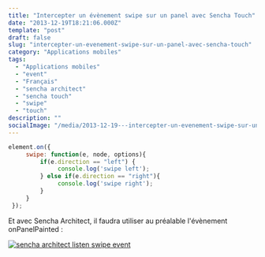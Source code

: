 ```yaml
---
title: "Intercepter un évènement swipe sur un panel avec Sencha Touch"
date: "2013-12-19T18:21:06.000Z"
template: "post"
draft: false
slug: "intercepter-un-evenement-swipe-sur-un-panel-avec-sencha-touch"
category: "Applications mobiles"
tags: 
  - "Applications mobiles"
  - "event"
  - "Français"
  - "sencha architect"
  - "sencha touch"
  - "swipe"
  - "touch"
description: ""
socialImage: "/media/2013-12-19---intercepter-un-evenement-swipe-sur-un-panel-avec-sencha-touch/swipe-sencha.jpg"
---
```



```javascript
element.on({
     swipe: function(e, node, options){
         if(e.direction == "left") {
              console.log('swipe left');
         } else if(e.direction == "right"){
              console.log('swipe right');
         }
     }
 });
```

Et avec Sencha Architect, il faudra utiliser au préalable l'évènement onPanelPainted :

[![sencha architect listen swipe event](/media/2013-12-19---intercepter-un-evenement-swipe-sur-un-panel-avec-sencha-touch/Screen-Shot-2013-12-18-at-12.38.56.png)](/posts/wp-content/uploads/2013/12/Screen-Shot-2013-12-18-at-12.38.56.png)
